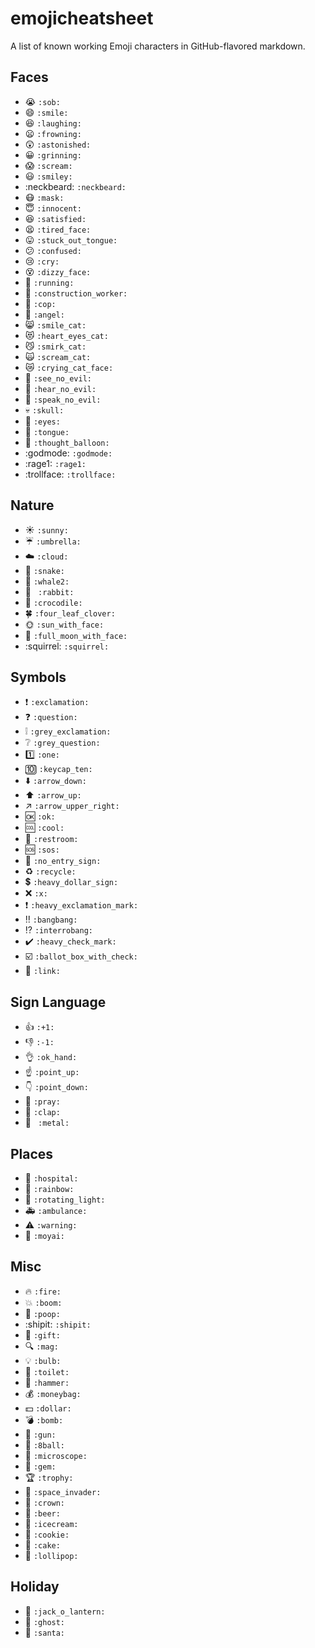emojicheatsheet
===============

A list of known working Emoji characters in GitHub-flavored markdown.

## Faces ##
* :sob: ```:sob:```
* :smile: ```:smile:```
* :laughing: ```:laughing:```
* :frowning: ```:frowning:```
* :astonished: ```:astonished:```
* :grinning: ```:grinning:```
* :scream: ```:scream:```
* :smiley: ```:smiley:```
* :neckbeard: ```:neckbeard:```
* :mask: ```:mask:```
* :innocent: ```:innocent:```
* :satisfied: ```:satisfied:```
* :tired_face: ```:tired_face:```
* :stuck_out_tongue: ```:stuck_out_tongue:```
* :confused: ```:confused:```
* :cry: ```:cry:```
* :dizzy_face: ```:dizzy_face:```
* :running: ```:running:```
* :construction_worker: ```:construction_worker:```
* :cop: ```:cop:```
* :angel: ```:angel:```
* :smile_cat: ```:smile_cat:```
* :heart_eyes_cat: ```:heart_eyes_cat:```
* :smirk_cat: ```:smirk_cat:```
* :scream_cat: ```:scream_cat:```
* :crying_cat_face: ```:crying_cat_face:```
* :see_no_evil: ```:see_no_evil:```
* :hear_no_evil: ```:hear_no_evil:```
* :speak_no_evil: ```:speak_no_evil:```
* :skull: ```:skull:```
* :eyes: ```:eyes:```
* :tongue: ```:tongue:```
* :thought_balloon: ```:thought_balloon:```
* :godmode: ```:godmode:```
* :rage1: ```:rage1:```
* :trollface: ```:trollface:```

## Nature ##
* :sunny: ```:sunny:```
* :umbrella: ```:umbrella:```
* :cloud: ```:cloud:```
* :snake: ```:snake:```
* :whale2: ```:whale2:```
* :rabbit: ``` :rabbit:```
* :crocodile: ```:crocodile:```
* :four_leaf_clover: ```:four_leaf_clover:```
* :sun_with_face: ```:sun_with_face:```
* :full_moon_with_face: ```:full_moon_with_face:```
* :squirrel: ```:squirrel:```

## Symbols ##
* :exclamation: ```:exclamation:```
* :question: ```:question:```
* :grey_exclamation: ```:grey_exclamation:```
* :grey_question: ```:grey_question:```
* :one: ```:one:```
* :keycap_ten: ```:keycap_ten:```
* :arrow_down: ```:arrow_down:```
* :arrow_up: ```:arrow_up:```
* :arrow_upper_right: ```:arrow_upper_right:```
* :ok: ```:ok:```
* :cool: ```:cool:```
* :restroom: ```:restroom:```
* :sos: ```:sos:```
* :no_entry_sign: ```:no_entry_sign:```
* :recycle: ```:recycle:```
* :heavy_dollar_sign: ```:heavy_dollar_sign:```
* :x: ```:x:```
* :heavy_exclamation_mark: ```:heavy_exclamation_mark:```
* :bangbang: ```:bangbang:```
* :interrobang: ```:interrobang:```
* :heavy_check_mark: ```:heavy_check_mark:```
* :ballot_box_with_check: ```:ballot_box_with_check:```
* :link: ```:link:```

## Sign Language ##
* :+1: ```:+1:```
* :-1: ```:-1:```
* :ok_hand: ```:ok_hand:```
* :point_up: ```:point_up:```
* :point_down: ```:point_down:```
* :pray: ```:pray:```
* :clap: ```:clap:```
* :metal: ``` :metal:```

## Places ##
* :hospital: ```:hospital:```
* :rainbow: ```:rainbow:```
* :rotating_light: ```:rotating_light:```
* :ambulance: ```:ambulance:```
* :warning: ```:warning:```
* :moyai: ```:moyai:```

## Misc ##
* :fire: ```:fire:```
* :boom: ```:boom:```
* :poop: ```:poop:```
* :shipit: ```:shipit:```
* :gift: ```:gift:```
* :mag: ```:mag:```
* :bulb: ```:bulb:```
* :toilet: ```:toilet:```
* :hammer: ```:hammer:```
* :moneybag: ```:moneybag:```
* :dollar: ```:dollar:```
* :bomb: ```:bomb:```
* :gun: ```:gun:```
* :8ball: ```:8ball:```
* :microscope: ```:microscope:```
* :gem: ```:gem:```
* :trophy: ```:trophy:```
* :space_invader: ```:space_invader:```
* :crown: ```:crown:```
* :beer: ```:beer:```
* :icecream: ```:icecream:```
* :cookie: ```:cookie:```
* :cake: ```:cake:```
* :lollipop: ```:lollipop:```

## Holiday ##
* :jack_o_lantern: ```:jack_o_lantern:```
* :ghost: ```:ghost:```
* :santa: ```:santa:```
